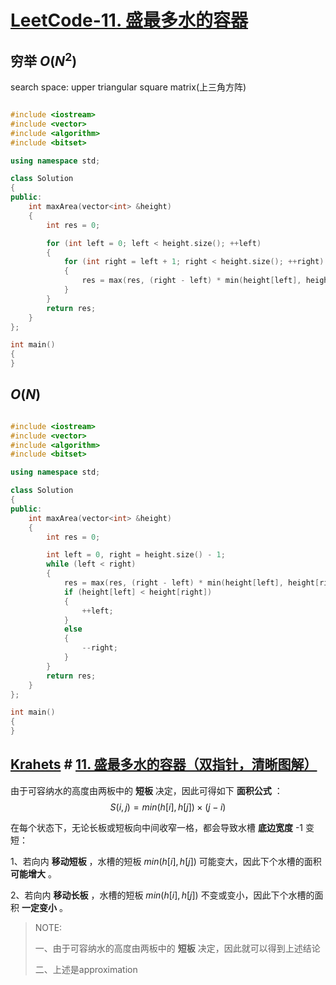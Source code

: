 # [LeetCode-11. 盛最多水的容器](https://leetcode.cn/problems/container-with-most-water/) 



## 穷举 $O(N^2)$

search space: upper triangular square matrix(上三角方阵)

```c++

#include <iostream>
#include <vector>
#include <algorithm>
#include <bitset>

using namespace std;

class Solution
{
public:
    int maxArea(vector<int> &height)
    {
        int res = 0;

        for (int left = 0; left < height.size(); ++left)
        {
            for (int right = left + 1; right < height.size(); ++right)
            {
                res = max(res, (right - left) * min(height[left], height[right]));
            }
        }
        return res;
    }
};

int main()
{
}

```



## $O(N)$



```C++

#include <iostream>
#include <vector>
#include <algorithm>
#include <bitset>

using namespace std;

class Solution
{
public:
    int maxArea(vector<int> &height)
    {
        int res = 0;

        int left = 0, right = height.size() - 1;
        while (left < right)
        {
            res = max(res, (right - left) * min(height[left], height[right]));
            if (height[left] < height[right])
            {
                ++left;
            }
            else
            {
                --right;
            }
        }
        return res;
    }
};

int main()
{
}

```



## [Krahets](https://leetcode.cn/u/jyd/) # [11. 盛最多水的容器（双指针，清晰图解）](https://leetcode.cn/problems/container-with-most-water/solution/container-with-most-water-shuang-zhi-zhen-fa-yi-do/)

由于可容纳水的高度由两板中的 **短板** 决定，因此可得如下 **面积公式** ：
$$
S(i, j) = min(h[i], h[j]) × (j - i)
$$


在每个状态下，无论长板或短板向中间收窄一格，都会导致水槽 **底边宽度** -1 变短：

1、若向内 **移动短板** ，水槽的短板 $min(h[i], h[j])$ 可能变大，因此下个水槽的面积 **可能增大** 。

2、若向内 **移动长板** ，水槽的短板 $min(h[i], h[j])$ 不变或变小，因此下个水槽的面积 **一定变小** 。

> NOTE:
>
> 一、由于可容纳水的高度由两板中的 **短板** 决定，因此就可以得到上述结论
>
> 二、上述是approximation

